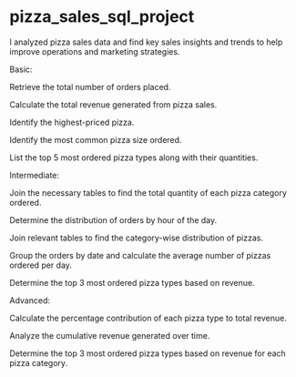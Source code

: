 # pizza_sales_sql_project
I analyzed pizza sales data and find key sales insights and trends to help improve operations and marketing strategies.

Basic:

Retrieve the total number of orders placed.

Calculate the total revenue generated from pizza sales.

Identify the highest-priced pizza.

Identify the most common pizza size ordered.

List the top 5 most ordered pizza types along with their quantities.



Intermediate:

Join the necessary tables to find the total quantity of each pizza category ordered.

Determine the distribution of orders by hour of the day.

Join relevant tables to find the category-wise distribution of pizzas.

Group the orders by date and calculate the average number of pizzas ordered per day.

Determine the top 3 most ordered pizza types based on revenue.


Advanced:

Calculate the percentage contribution of each pizza type to total revenue.

Analyze the cumulative revenue generated over time.

Determine the top 3 most ordered pizza types based on revenue for each pizza category.


